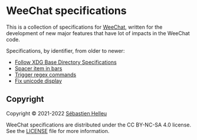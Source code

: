 # WeeChat specifications

This is a collection of specifications for [WeeChat](https://weechat.org),
written for the development of new major features that have lot of impacts
in the WeeChat code.

Specifications, by identifier, from older to newer:

- [Follow XDG Base Directory Specifications](specs/2021-001-follow-xdg-base-dir-spec.md)
- [Spacer item in bars](specs/2022-001-bar-spacer.md)
- [Trigger regex commands](specs/2022-002-trigger-regex-commands.md)
- [Fix unicode display](specs/2022-003-fix-unicode-display.md)

## Copyright

Copyright © 2021-2022 [Sébastien Helleu](https://github.com/flashcode)

WeeChat specifications are distributed under the CC BY-NC-SA 4.0 license.
See the [LICENSE](LICENSE) file for more information.
